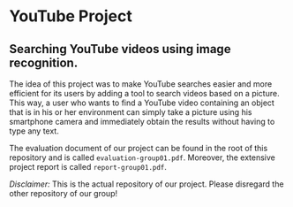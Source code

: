 # YouTube Project

## Searching YouTube videos using image recognition.

The idea of this project was to make YouTube searches easier and more 
efficient for its users by adding a tool to search videos based on a picture. 
This way, a user who wants to find a YouTube video containing an object that is 
in his or her environment can simply take a picture using his smartphone camera 
and immediately obtain the results without having to type any text. 

The evaluation document of our project can be found in the root of this repository
and is called `evaluation-group01.pdf`. Moreover, the extensive project report is called
`report-group01.pdf`.

*Disclaimer:* This is the actual repository of our project. 
Please disregard the other repository of our group!